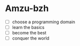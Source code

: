 # Amzu-bzh

- [ ] choose a programming domain
- [ ] learn the basics
- [ ] become the best
- [ ] conquer the world
